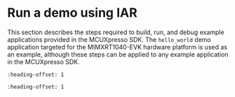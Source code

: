 # Run a demo using IAR

This section describes the steps required to build, run, and debug example applications provided in the MCUXpresso SDK. The `hello_world` demo application targeted for the MIMXRT1040-EVK hardware platform is used as an example, although these steps can be applied to any example application in the MCUXpresso SDK.


```{include} ../topics/build_an_example_application_001.md
:heading-offset: 1
```

```{include} ../topics/run_an_example_application_001.md
:heading-offset: 1
```

